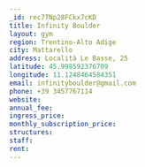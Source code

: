 ```yaml
---
_id: rec7TNp28FCkx7cKD
title: Infinity Boulder
layout: gym
region: Trentino-Alto Adige
city: Mattarello
address: Località Le Basse, 25
latitude: 45.998592376709
longitude: 11.1248464584351
email: infinityboulder@gmail.com
phone: +39 3457767114
website: 
annual_fee: 
ingress_price: 
monthly_subscription_price: 
structures: 
staff: 
rent: 
---
```


